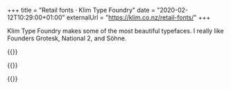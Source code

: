 +++
title = "Retail fonts · Klim Type Foundry"
date = "2020-02-12T10:29:00+01:00"
externalUrl = "https://klim.co.nz/retail-fonts/"
+++

Klim Type Foundry makes some of the most beautiful typefaces. I really like Founders Grotesk, National 2, and Söhne. 

{{<fig
  alt="Screenshot of Founders Grotesk"
  src="founders@3x.png" />}}
  
{{<fig
  alt="Screenshot of National 2"
  src="national@3x.png" />}}
  
{{<fig
  alt="Screenshot of Söhne"
  src="söhne@3x.png" />}}